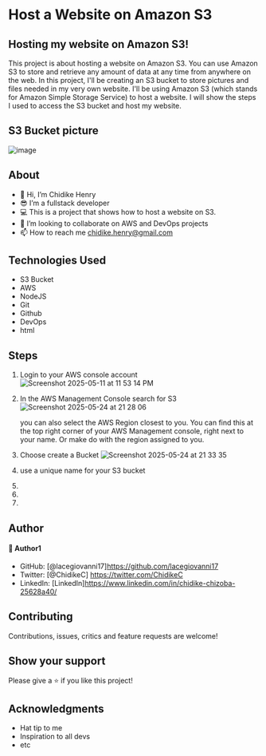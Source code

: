 # Host a Website on Amazon S3

## Hosting my website on Amazon S3!

This project is about hosting a website on Amazon S3. You can use Amazon S3 to store and retrieve any amount of data at any time from anywhere on the web. In this project, I'll be creating an S3 bucket to store pictures and files needed in my very own website.
I'll be using Amazon S3 (which stands for Amazon Simple Storage Service) to host a website. I will show the steps I used to access the S3 bucket and host my website.

## S3 Bucket picture

![image](https://github.com/user-attachments/assets/4ca183c3-b185-40c7-b66a-d3470ff8524c)

## About

- 👋 Hi, I’m Chidike Henry
- 😎 I’m a fullstack developer
- 💻 This is a project that shows how to host a website on S3.
- 💞️ I’m looking to collaborate on AWS and DevOps projects
- 📫 How to reach me chidike.henry@gmail.com

## Technologies Used

- S3 Bucket
- AWS
- NodeJS
- Git
- Github
- DevOps
- html

## Steps

1. Login to your AWS console account
   ![Screenshot 2025-05-11 at 11 53 14 PM](https://github.com/user-attachments/assets/3f9a3ca0-c4d8-40ac-9706-d5963eb5199b)

2. In the AWS Management Console search for S3 
 ![Screenshot 2025-05-24 at 21 28 06](https://github.com/user-attachments/assets/c5407c9c-e9b2-4c8c-bf33-89e535bb8ef9)


   you can also select the AWS Region closest to you. You can find this at the top right corner of your AWS Management console, right next      to your name. Or make do with the region assigned to you.
3. Choose create a Bucket
![Screenshot 2025-05-24 at 21 33 35](https://github.com/user-attachments/assets/1dd944b6-3e0c-4b97-8b6a-ab9edc0d30fc)

4. use a unique name for your S3 bucket
5.
6.
7.

## Author

#### 👤 Author1

- GitHub: [@lacegiovanni17]https://github.com/lacegiovanni17
- Twitter: [@ChidikeC] https://twitter.com/ChidikeC
- LinkedIn: [LinkedIn]https://www.linkedin.com/in/chidike-chizoba-25628a40/

## Contributing

Contributions, issues, critics and feature requests are welcome!

## Show your support

Please give a ⭐️ if you like this project!

## Acknowledgments

- Hat tip to me
- Inspiration to all devs
- etc
